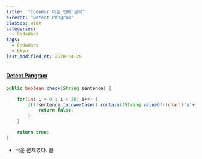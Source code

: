 ```yaml
---
title:  "CodeWar 마흔 번째 문제"
excerpt: "Detect Pangram"
classes: wide
categories:
  - CodeWars
tags:
  - CodeWars
  - 6kyu
last_modified_at: 2020-04-28
---
```


#### [Detect Pangram](https://www.codewars.com/kata/545cedaa9943f7fe7b000048)

```java
public boolean check(String sentence) {

    for(int i = 0 ; i < 26; i++) {
        if(!sentence.toLowerCase().contains(String.valueOf((char)('a'+i)))){
            return false;
        }
    }

    return true;
}
```

* 쉬운 문제였다. 끝



